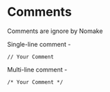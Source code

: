 # Comments

Comments are ignore by Nomake

Single-line comment -

```nomake
// Your Comment
```

Multi-line comment -

```nomake
/* Your Comment */
```
